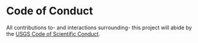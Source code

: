 # Code of Conduct

All contributions to- and interactions surrounding- this project will abide by
the [USGS Code of Scientific Conduct][1].


[1]: https://www2.usgs.gov/fsp/fsp_code_of_scientific_conduct.asp
